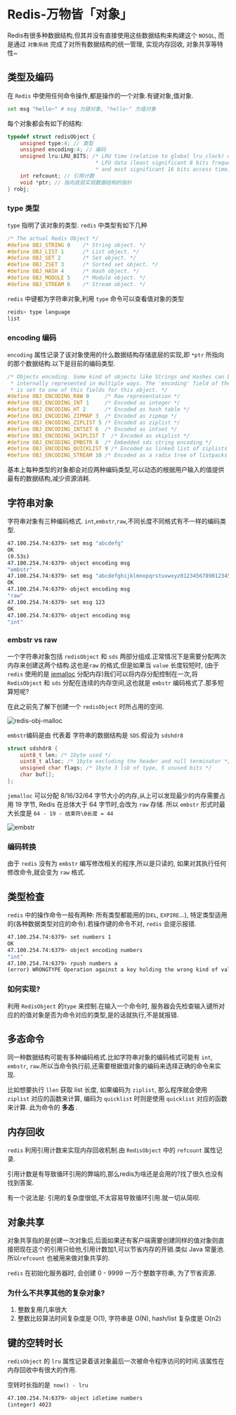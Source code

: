 # Redis-万物皆「对象」


Redis有很多种数据结构,但其并没有直接使用这些数据结构来构建这个 `NOSQL`, 而是通过 `对象系统` 完成了对所有数据结构的统一管理, 实现内存回收, 对象共享等特性~

<!--more-->

## 类型及编码

在 `Redis` 中使用任何命令操作,都是操作的一个对象.有键对象,值对象.

```bash
set msg "hello~" # msg 为键对象, "hello~" 为值对象
```

每个对象都会有如下的结构:

```c
typedef struct redisObject {
    unsigned type:4; // 类型
    unsigned encoding:4; // 编码
    unsigned lru:LRU_BITS; /* LRU time (relative to global lru_clock) or
                            * LFU data (least significant 8 bits frequency
                            * and most significant 16 bits access time). */
    int refcount; // 引用计数
    void *ptr; // 指向底层实现数据结构的指针
} robj;
```

### type 类型

`type` 指明了该对象的类型. `redis` 中类型有如下几种

```c
/* The actual Redis Object */
#define OBJ_STRING 0    /* String object. */
#define OBJ_LIST 1      /* List object. */
#define OBJ_SET 2       /* Set object. */
#define OBJ_ZSET 3      /* Sorted set object. */
#define OBJ_HASH 4      /* Hash object. */
#define OBJ_MODULE 5    /* Module object. */
#define OBJ_STREAM 6    /* Stream object. */
```

`redis` 中键都为字符串对象,利用 `type` 命令可以查看值对象的类型

```bash
reids> type language
list
```

### encoding 编码

`encoding` 属性记录了该对象使用的什么数据结构存储底层的实现,即 `*ptr` 所指向的那个数据结构.以下是目前的编码类型.

```c
/* Objects encoding. Some kind of objects like Strings and Hashes can be
 * internally represented in multiple ways. The 'encoding' field of the object
 * is set to one of this fields for this object. */
#define OBJ_ENCODING_RAW 0     /* Raw representation */
#define OBJ_ENCODING_INT 1     /* Encoded as integer */
#define OBJ_ENCODING_HT 2      /* Encoded as hash table */
#define OBJ_ENCODING_ZIPMAP 3  /* Encoded as zipmap */
#define OBJ_ENCODING_ZIPLIST 5 /* Encoded as ziplist */
#define OBJ_ENCODING_INTSET 6  /* Encoded as intset */
#define OBJ_ENCODING_SKIPLIST 7  /* Encoded as skiplist */
#define OBJ_ENCODING_EMBSTR 8  /* Embedded sds string encoding */
#define OBJ_ENCODING_QUICKLIST 9 /* Encoded as linked list of ziplists */
#define OBJ_ENCODING_STREAM 10 /* Encoded as a radix tree of listpacks */
```

基本上每种类型的对象都会对应两种编码类型,可以动态的根据用户输入的值提供最有的数据结构,减少资源消耗.

## 字符串对象

字符串对象有三种编码格式. `int`,`embstr`,`raw`,不同长度不同格式有不一样的编码类型.

```bash
47.100.254.74:6379> set msg "abcdefg"
OK
(0.53s)
47.100.254.74:6379> object encoding msg
"embstr"
47.100.254.74:6379> set msg "abcdefghijklmnopqrstuvwxyz01234567890123456789"
OK
47.100.254.74:6379> object encoding msg
"raw"
47.100.254.74:6379> set msg 123
OK
47.100.254.74:6379> object encoding msg
"int"
```

### embstr vs raw

一个字符串对象包括 `redisObject` 和 `sds` 两部分组成.正常情况下是需要分配两次内存来创建这两个结构.这也是`raw` 的格式,但是如果当 `value` 长度较短时, (由于 `redis` 使用的是 [jemalloc](https://github.com/jemalloc/jemalloc)  分配内存)我们可以将内存分配控制在一次,将 `RedisObject` 和 `sds` 分配在连续的内存空间,这也就是 `embstr` 编码格式了.那多短算短呢?

 在此之前先了解下创建一个 `redisObject` 时所占用的空间. 

![redis-obj-malloc](https://cdn.jsdelivr.net/gh/xiaoheiAh/imgs@master/20191105112554.png)

`embstr`编码是由 代表着 字符串的数据结构是 `SDS`.假设为 `sdshdr8`

```c
struct sdshdr8 {
    uint8_t len; /* 1byte used */
    uint8_t alloc; /* 1byte excluding the header and null terminator */
    unsigned char flags; /* 1byte 3 lsb of type, 5 unused bits */
    char buf[];
};
```

`jemalloc` 可以分配 8/16/32/64 字节大小的内存,从上可以发现最少的内存需要占用 19 字节, Redis 在总体大于 64 字节时,会改为 `raw` 存储. 所以 `embstr` 形式时最大长度是 `64 - 19 - 结束符\0长度 = 44`

![embstr](https://cdn.jsdelivr.net/gh/xiaoheiAh/imgs@master/20191105121309.png)

### 编码转换

由于 `redis` 没有为 `embstr` 编写修改相关的程序,所以是只读的, 如果对其执行任何修改命令,就会变为 `raw` 格式.

## 类型检查

`redis` 中的操作命令一般有两种: 所有类型都能用的(`DEL`, `EXPIRE`...), 特定类型适用的(各种数据类型对应的命令).若操作键的命令不对, `redis` 会提示报错.

```bash
47.100.254.74:6379> set numbers 1
OK
47.100.254.74:6379> object encoding numbers
"int"
47.100.254.74:6379> rpush numbers a
(error) WRONGTYPE Operation against a key holding the wrong kind of value
```

### 如何实现?

利用 `RedisObject` 的`type` 来控制.在输入一个命令时, 服务器会先检查输入键所对应的的值对象是否为命令对应的类型,是的话就执行,不是就报错.

## 多态命令

同一种数据结构可能有多种编码格式.比如字符串对象的编码格式可能有 `int`, `embstr`, `raw`.所以当命令执行前,还需要根据值对象的编码来选择正确的命令来实现.

比如想要执行 `llen` 获取 list 长度, 如果编码为 `ziplist`, 那么程序就会使用 `ziplist` 对应的函数来计算, 编码为 `quicklist` 时则是使用 `quicklist` 对应的函数来计算. 此为命令的 **多态** .

## 内存回收

`redis` 利用引用计数来实现内存回收机制.由 `RedisObject` 中的 `refcount` 属性记录.

引用计数是有导致循环引用的弊端的,那么redis为啥还是会用的?找了很久也没有找到答案.

有一个说法是: 引用的复杂度很低,不太容易导致循环引用.就一切从简呗.

## 对象共享

对象共享指的是创建一次对象后,后面如果还有客户端需要创建同样的值对象则直接把现在这个的引用只给他,引用计数加1,可以节省内存的开销.类似 Java 常量池. 所以`refcount` 也被用来做对象共享的.

`redis` 在初始化服务器时, 会创建 0 - 9999 一万个整数字符串, 为了节省资源.

### 为什么不共享其他的复杂对象?

1. 整数复用几率很大
2. 整数比较算法时间复杂度是 O(1), 字符串是 O(N), hash/list 复杂度是 O(n2)

## 键的空转时长

`redisObject` 的 `lru` 属性记录着该对象最后一次被命令程序访问的时间.该属性在内存回收中有很大的作用.

空转时长指的是` now() - lru`

```bash
47.100.254.74:6379> object idletime numbers
(integer) 4023
```








